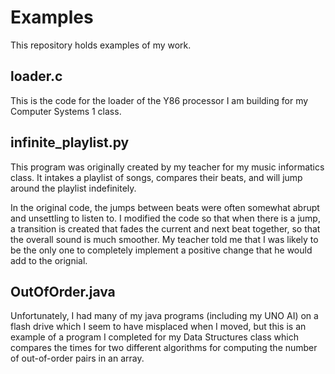 # Examples
This repository holds examples of my work.
## loader.c
This is the code for the loader of the Y86 processor I am building for my Computer Systems 1 class.

## infinite_playlist.py
This program was originally created by my teacher for my music informatics class. It intakes a playlist of songs, compares their beats, and will jump around the playlist indefinitely.

In the original code, the jumps between beats were often somewhat abrupt and unsettling to listen to. I modified the code so that when there is a jump, a transition is created that fades the current and next beat together, so that the overall sound is much smoother. My teacher told me that I was likely to be the only one to completely implement a positive change that he would add to the orignial.

## OutOfOrder.java
Unfortunately, I had many of my java programs (including my UNO AI) on a flash drive which I seem to have misplaced when I moved, but this is an example of a program I completed for my Data Structures class which compares the times for two different algorithms for computing the number of out-of-order pairs in an array.
